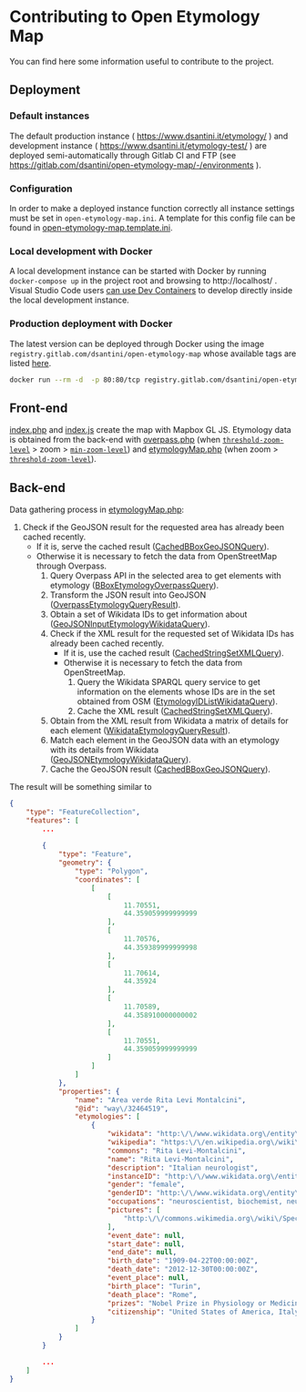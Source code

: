 # Contributing to Open Etymology Map

You can find here some information useful to contribute to the project.

## Deployment

### Default instances

The default production instance ( https://www.dsantini.it/etymology/ ) and development instance ( https://www.dsantini.it/etymology-test/ ) are deployed semi-automatically through Gitlab CI and FTP (see https://gitlab.com/dsantini/open-etymology-map/-/environments ).

### Configuration

In order to make a deployed instance function correctly all instance settings must be set in `open-etymology-map.ini`. A template for this config file can be found in  [open-etymology-map.template.ini](open-etymology-map.template.ini).

### Local development with Docker

A local development instance can be started with Docker by running `docker-compose up` in the project root and browsing to http://localhost/ .
Visual Studio Code users [can use Dev Containers](https://code.visualstudio.com/docs/remote/containers) to develop directly inside the local development instance.

### Production deployment with Docker

The latest version can be deployed through Docker using the image `registry.gitlab.com/dsantini/open-etymology-map` whose available tags are listed [here](https://gitlab.com/dsantini/open-etymology-map/container_registry/2165364).

```sh
docker run --rm -d  -p 80:80/tcp registry.gitlab.com/dsantini/open-etymology-map:latest
```

## Front-end

[index.php](web/index.php) and [index.js](web/index.js) create the map with Mapbox GL JS.
Etymology data is obtained from the back-end with [overpass.php](web/overpass.php) (when [`threshold-zoom-level`](open-etymology-map.template.ini) > zoom > [`min-zoom-level`](open-etymology-map.template.ini)) and [etymologyMap.php](web/etymologyMap.php) (when zoom > [`threshold-zoom-level`](open-etymology-map.template.ini)).

## Back-end

Data gathering process in [etymologyMap.php](web/etymologyMap.php):

1. Check if the GeoJSON result for the requested area has already been cached recently.
   - If it is, serve the cached result ([CachedBBoxGeoJSONQuery](web/app/query/decorators/CachedBBoxGeoJSONQuery.php)).
   - Otherwise it is necessary to fetch the data from OpenStreetMap through Overpass.
      1. Query Overpass API in the selected area to get elements with etymology ([BBoxEtymologyOverpassQuery](web/app/query/overpass/BBoxEtymologyOverpassQuery.php)).
      2. Transform the JSON result into GeoJSON ([OverpassEtymologyQueryResult](web/app/result/overpass/OverpassEtymologyQueryResult.php)).
      3. Obtain a set of Wikidata IDs to get information about ([GeoJSONInputEtymologyWikidataQuery](web/app/query/wikidata/GeoJSONInputEtymologyWikidataQuery.php)).
      4. Check if the XML result for the requested set of Wikidata IDs has already been cached recently.
         - If it is, use the cached result ([CachedStringSetXMLQuery](web/app/query/decorators/CachedStringSetXMLQuery.php)).
         - Otherwise it is necessary to fetch the data from OpenStreetMap.
            1. Query the Wikidata SPARQL query service to get information on the elements whose IDs are in the set obtained from OSM ([EtymologyIDListWikidataQuery](web/app/query/wikidata/EtymologyIDListWikidataQuery.php)).
            2. Cache the XML result ([CachedStringSetXMLQuery](web/app/query/decorators/CachedStringSetXMLQuery.php)).
      5. Obtain from the XML result from Wikidata a matrix of details for each element ([WikidataEtymologyQueryResult](web/app/result/wikidata/WikidataEtymologyQueryResult.php)).
      6. Match each element in the GeoJSON data with an etymology with its details from Wikidata ([GeoJSONEtymologyWikidataQuery](web/app/query/wikidata/GeoJSONEtymologyWikidataQuery.php)).
      7. Cache the GeoJSON result ([CachedBBoxGeoJSONQuery](web/app/query/decorators/CachedBBoxGeoJSONQuery.php)).

The result will be something similar to
```json
{
    "type": "FeatureCollection",
    "features": [
        ...
        
        {
            "type": "Feature",
            "geometry": {
                "type": "Polygon",
                "coordinates": [
                    [
                        [
                            11.70551,
                            44.359059999999999
                        ],
                        [
                            11.70576,
                            44.359389999999998
                        ],
                        [
                            11.70614,
                            44.35924
                        ],
                        [
                            11.70589,
                            44.358910000000002
                        ],
                        [
                            11.70551,
                            44.359059999999999
                        ]
                    ]
                ]
            },
            "properties": {
                "name": "Area verde Rita Levi Montalcini",
                "@id": "way\/32464519",
                "etymologies": [
                    {
                        "wikidata": "http:\/\/www.wikidata.org\/entity\/Q185007",
                        "wikipedia": "https:\/\/en.wikipedia.org\/wiki\/Rita_Levi-Montalcini",
                        "commons": "Rita Levi-Montalcini",
                        "name": "Rita Levi-Montalcini",
                        "description": "Italian neurologist",
                        "instanceID": "http:\/\/www.wikidata.org\/entity\/Q5",
                        "gender": "female",
                        "genderID": "http:\/\/www.wikidata.org\/entity\/Q6581072",
                        "occupations": "neuroscientist, biochemist, neurologist, politician, physician, scientist",
                        "pictures": [
                            "http:\/\/commons.wikimedia.org\/wiki\/Special:FilePath\/Rita%20Levi%20Montalcini.jpg"
                        ],
                        "event_date": null,
                        "start_date": null,
                        "end_date": null,
                        "birth_date": "1909-04-22T00:00:00Z",
                        "death_date": "2012-12-30T00:00:00Z",
                        "event_place": null,
                        "birth_place": "Turin",
                        "death_place": "Rome",
                        "prizes": "Nobel Prize in Physiology or Medicine",
                        "citizenship": "United States of America, Italy, Kingdom of Italy"
                    }
                ]
            }
        }

        ...
    ]
}
```
